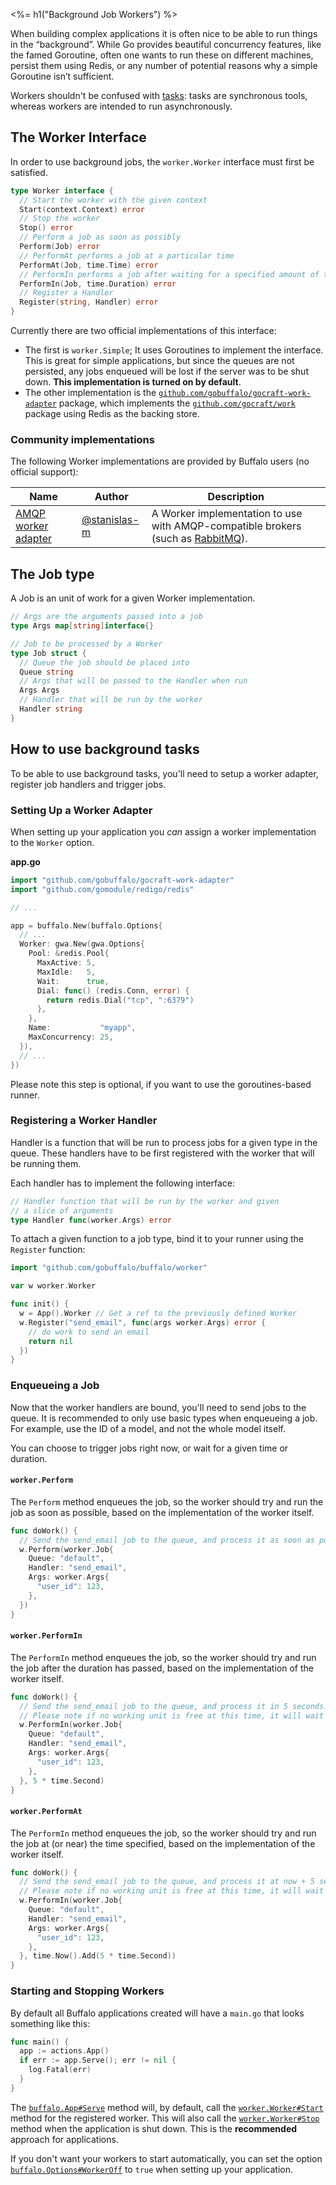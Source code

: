 <%= h1("Background Job Workers") %>

When building complex applications it is often nice to be able to run things in the “background”. While Go provides beautiful concurrency features, like the famed Goroutine, often one wants to run these on different machines, persist them using Redis, or any number of potential reasons why a simple Goroutine isn’t sufficient.

Workers shouldn't be confused with [tasks](/en/docs/tasks): tasks are synchronous tools, whereas workers are intended to run asynchronously.

## The Worker Interface

In order to use background jobs, the `worker.Worker` interface must first be satisfied.

```go
type Worker interface {
  // Start the worker with the given context
  Start(context.Context) error
  // Stop the worker
  Stop() error
  // Perform a job as soon as possibly
  Perform(Job) error
  // PerformAt performs a job at a particular time
  PerformAt(Job, time.Time) error
  // PerformIn performs a job after waiting for a specified amount of time
  PerformIn(Job, time.Duration) error
  // Register a Handler
  Register(string, Handler) error
}
```

Currently there are two official implementations of this interface:
* The first is `worker.Simple`; It uses Goroutines to implement the interface. This is great for simple applications, but since the queues are not persisted, any jobs enqueued will be lost if the server was to be shut down. **This implementation is turned on by default**.
* The other implementation is the [`github.com/gobuffalo/gocraft-work-adapter`](https://github.com/gobuffalo/gocraft-work-adapter) package, which implements the [`github.com/gocraft/work`](https://github.com/gocraft/work) package using Redis as the backing store.

### Community implementations

The following Worker implementations are provided by Buffalo users (no official support):

| Name | Author | Description |
|------|--------|-------------|
| [AMQP worker adapter](https://github.com/stanislas-m/amqp-work-adapter) | [@stanislas-m](https://github.com/stanislas-m) | A Worker implementation to use with AMQP-compatible brokers (such as [RabbitMQ](https://www.rabbitmq.com/)). |

## The Job type

A Job is an unit of work for a given Worker implementation.

```go
// Args are the arguments passed into a job
type Args map[string]interface{}

// Job to be processed by a Worker
type Job struct {
  // Queue the job should be placed into
  Queue string
  // Args that will be passed to the Handler when run
  Args Args
  // Handler that will be run by the worker
  Handler string
}
```

## How to use background tasks

To be able to use background tasks, you'll need to setup a worker adapter, register job handlers and trigger jobs.

### Setting Up a Worker Adapter

When setting up your application you *can* assign a worker implementation to the `Worker` option.

**app.go**

```go
import "github.com/gobuffalo/gocraft-work-adapter"
import "github.com/gomodule/redigo/redis"

// ...

app = buffalo.New(buffalo.Options{
  // ...
  Worker: gwa.New(gwa.Options{
    Pool: &redis.Pool{
      MaxActive: 5,
      MaxIdle:   5,
      Wait:      true,
      Dial: func() (redis.Conn, error) {
        return redis.Dial("tcp", ":6379")
      },
    },
    Name:           "myapp",
    MaxConcurrency: 25,
  }),
  // ...
})
```

Please note this step is optional, if you want to use the goroutines-based runner.

### Registering a Worker Handler

Handler is a function that will be run to process jobs for a given type in the queue. These handlers have to be first registered with the worker that will be running them.

Each handler has to implement the following interface:
```go
// Handler function that will be run by the worker and given
// a slice of arguments
type Handler func(worker.Args) error
```

To attach a given function to a job type, bind it to your runner using the `Register` function:
```go
import "github.com/gobuffalo/buffalo/worker"

var w worker.Worker

func init() {
  w = App().Worker // Get a ref to the previously defined Worker
  w.Register("send_email", func(args worker.Args) error {
    // do work to send an email
    return nil
  })
}
```

### Enqueueing a Job

Now that the worker handlers are bound, you'll need to send jobs to the queue. It is recommended to only use basic types when enqueueing a job. For example, use the ID of a model, and not the whole model itself.

You can choose to trigger jobs right now, or wait for a given time or duration.

#### `worker.Perform`

The `Perform` method enqueues the job, so the worker should try and run the job as soon as possible, based on the implementation of the worker itself.

```go
func doWork() {
  // Send the send_email job to the queue, and process it as soon as possible.
  w.Perform(worker.Job{
    Queue: "default",
    Handler: "send_email",
    Args: worker.Args{
      "user_id": 123,
    },
  })
}
```

#### `worker.PerformIn`

The `PerformIn` method enqueues the job, so the worker should try and run the job after the duration has passed, based on the implementation of the worker itself.

```go
func doWork() {
  // Send the send_email job to the queue, and process it in 5 seconds.
  // Please note if no working unit is free at this time, it will wait for a free slot.
  w.PerformIn(worker.Job{
    Queue: "default",
    Handler: "send_email",
    Args: worker.Args{
      "user_id": 123,
    },
  }, 5 * time.Second)
}
```

#### `worker.PerformAt`

The `PerformIn` method enqueues the job, so the worker should try and run the job at (or near) the time specified, based on the implementation of the worker itself.

```go
func doWork() {
  // Send the send_email job to the queue, and process it at now + 5 seconds.
  // Please note if no working unit is free at this time, it will wait for a free slot.
  w.PerformIn(worker.Job{
    Queue: "default",
    Handler: "send_email",
    Args: worker.Args{
      "user_id": 123,
    },
  }, time.Now().Add(5 * time.Second))
}
```

### Starting and Stopping Workers

By default all Buffalo applications created will have a `main.go` that looks something like this:

```go
func main() {
  app := actions.App()
  if err := app.Serve(); err != nil {
    log.Fatal(err)
  }
}
```

The [`buffalo.App#Serve`](https://godoc.org/github.com/gobuffalo/buffalo#App.Serve) method will, by default, call the [`worker.Worker#Start`](https://godoc.org/github.com/gobuffalo/buffalo/worker#Worker) method for the registered worker. This will also call the [`worker.Worker#Stop`](https://godoc.org/github.com/gobuffalo/buffalo/worker#Worker) method when the application is shut down. This is the **recommended** approach for applications.

If you don't want your workers to start automatically, you can set the option [`buffalo.Options#WorkerOff`](https://godoc.org/github.com/gobuffalo/buffalo#Options) to `true` when setting up your application.
